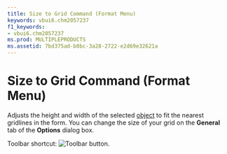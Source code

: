 ```yaml
---
title: Size to Grid Command (Format Menu)
keywords: vbui6.chm2057237
f1_keywords:
- vbui6.chm2057237
ms.prod: MULTIPLEPRODUCTS
ms.assetid: 7bd375ad-b0bc-3a28-2722-e2d69e32621a
---
```



# Size to Grid Command (Format Menu)

Adjusts the height and width of the selected [object](vbe-glossary.md) to fit the nearest gridlines in the form. You can change the size of your grid on the **General** tab of the **Options** dialog box.

Toolbar shortcut: 
![Toolbar button](images/tbr_sngd_ZA01201745.gif).

